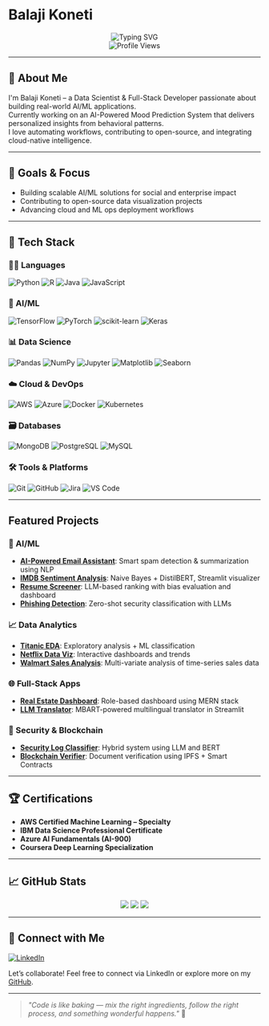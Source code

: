 # Balaji Koneti

<div align="center">
  <img src="https://readme-typing-svg.herokuapp.com?font=Fira+Code&weight=500&size=40&pause=1000&color=2E9CDB&center=true&vCenter=true&width=600&height=100&lines=Data+Scientist;AI%2FML+Engineer;Full-Stack+Developer" alt="Typing SVG" />
</div>

<div align="center">
  <img src="https://komarev.com/ghpvc/?username=KonetiBalaji&label=Profile%20views&color=0e75b6&style=flat" alt="Profile Views" />
</div>

---

## 👋 About Me
I'm Balaji Koneti – a Data Scientist & Full-Stack Developer passionate about building real-world AI/ML applications.  
Currently working on an AI-Powered Mood Prediction System that delivers personalized insights from behavioral patterns.  
I love automating workflows, contributing to open-source, and integrating cloud-native intelligence.

---

## 🎯 Goals & Focus
- Building scalable AI/ML solutions for social and enterprise impact  
- Contributing to open-source data visualization projects  
- Advancing cloud and ML ops deployment workflows  

---

## 💼 Tech Stack

### 👨‍💻 Languages  
![Python](https://img.shields.io/badge/python-3670A0?style=for-the-badge&logo=python&logoColor=ffdd54)
![R](https://img.shields.io/badge/r-%23276DC3.svg?style=for-the-badge&logo=r&logoColor=white)
![Java](https://img.shields.io/badge/java-%23ED8B00.svg?style=for-the-badge&logo=openjdk&logoColor=white)
![JavaScript](https://img.shields.io/badge/javascript-%23323330.svg?style=for-the-badge&logo=javascript&logoColor=%23F7DF1E)

### 🤖 AI/ML
![TensorFlow](https://img.shields.io/badge/TensorFlow-%23FF6F00.svg?style=for-the-badge&logo=TensorFlow&logoColor=white)
![PyTorch](https://img.shields.io/badge/PyTorch-%23EE4C2C.svg?style=for-the-badge&logo=PyTorch&logoColor=white)
![scikit-learn](https://img.shields.io/badge/scikit--learn-%23F7931E.svg?style=for-the-badge&logo=scikit-learn&logoColor=white)
![Keras](https://img.shields.io/badge/Keras-%23D00000.svg?style=for-the-badge&logo=Keras&logoColor=white)

### 📊 Data Science
![Pandas](https://img.shields.io/badge/pandas-%23150458.svg?style=for-the-badge&logo=pandas&logoColor=white)
![NumPy](https://img.shields.io/badge/numpy-%23013243.svg?style=for-the-badge&logo=numpy&logoColor=white)
![Jupyter](https://img.shields.io/badge/jupyter-%23FA0F00.svg?style=for-the-badge&logo=jupyter&logoColor=white)
![Matplotlib](https://img.shields.io/badge/Matplotlib-%23ffffff.svg?style=for-the-badge&logo=Matplotlib&logoColor=white)
![Seaborn](https://img.shields.io/badge/Seaborn-%230C55A5.svg?style=for-the-badge&logo=seaborn&logoColor=white)

### ☁️ Cloud & DevOps
![AWS](https://img.shields.io/badge/AWS-%23FF9900.svg?style=for-the-badge&logo=amazon-aws&logoColor=white)
![Azure](https://img.shields.io/badge/azure-%230072C6.svg?style=for-the-badge&logo=microsoftazure&logoColor=white)
![Docker](https://img.shields.io/badge/docker-%230db7ed.svg?style=for-the-badge&logo=docker&logoColor=white)
![Kubernetes](https://img.shields.io/badge/kubernetes-%23326ce5.svg?style=for-the-badge&logo=kubernetes&logoColor=white)

### 🗃️ Databases
![MongoDB](https://img.shields.io/badge/MongoDB-%234ea94b.svg?style=for-the-badge&logo=mongodb&logoColor=white)
![PostgreSQL](https://img.shields.io/badge/PostgreSQL-%23316192.svg?style=for-the-badge&logo=postgresql&logoColor=white)
![MySQL](https://img.shields.io/badge/mysql-%2300f.svg?style=for-the-badge&logo=mysql&logoColor=white)

### 🛠️ Tools & Platforms
![Git](https://img.shields.io/badge/git-%23F05033.svg?style=for-the-badge&logo=git&logoColor=white)
![GitHub](https://img.shields.io/badge/github-%23121011.svg?style=for-the-badge&logo=github&logoColor=white)
![Jira](https://img.shields.io/badge/jira-%230A0FFF.svg?style=for-the-badge&logo=jira&logoColor=white)
![VS Code](https://img.shields.io/badge/VS%20Code-007ACC?style=for-the-badge&logo=visual-studio-code&logoColor=white)

---

## Featured Projects

### 🤖 AI/ML
- [**AI-Powered Email Assistant**](https://github.com/KonetiBalaji/AI_Powered_Email_Assistant): Smart spam detection & summarization using NLP
- [**IMDB Sentiment Analysis**](https://github.com/KonetiBalaji/IMDB-Movie-Review-Sentiment-Analysis): Naive Bayes + DistilBERT, Streamlit visualizer
- [**Resume Screener**](https://github.com/KonetiBalaji/AI_Powered_Resume): LLM-based ranking with bias evaluation and dashboard
- [**Phishing Detection**](https://github.com/KonetiBalaji/LLM_Classification_Task_Phishing_Detection): Zero-shot security classification with LLMs

### 📈 Data Analytics
- [**Titanic EDA**](https://github.com/KonetiBalaji/ExploratoryDataAnalysis_Titanic_Dataset): Exploratory analysis + ML classification
- [**Netflix Data Viz**](https://github.com/KonetiBalaji/ExploratoryDataAnalysis_Netflix_Dataset): Interactive dashboards and trends
- [**Walmart Sales Analysis**](https://github.com/KonetiBalaji/Walmart_Sales_Analysis): Multi-variate analysis of time-series sales data

### 🌐 Full-Stack Apps
- [**Real Estate Dashboard**](https://github.com/KonetiBalaji/web-portfolio-for-juniors): Role-based dashboard using MERN stack
- [**LLM Translator**](https://github.com/KonetiBalaji/LLM-based-AI-Translator): MBART-powered multilingual translator in Streamlit

### 🔐 Security & Blockchain
- [**Security Log Classifier**](https://github.com/KonetiBalaji/LLM_for_Security_Log_Detection): Hybrid system using LLM and BERT
- [**Blockchain Verifier**](https://github.com/KonetiBalaji/Blockchain-Based-Document-Authentication-System): Document verification using IPFS + Smart Contracts

---

## 🏆 Certifications
- **AWS Certified Machine Learning – Specialty**  
- **IBM Data Science Professional Certificate**  
- **Azure AI Fundamentals (AI-900)**  
- **Coursera Deep Learning Specialization**

---

## 📈 GitHub Stats
<div align="center">
  <img src="https://github-readme-stats.vercel.app/api?username=KonetiBalaji&theme=radical&show_icons=true&hide_border=false" />
  <img src="https://github-readme-streak-stats.herokuapp.com/?user=KonetiBalaji&theme=radical&hide_border=false" />
  <img src="https://github-readme-stats.vercel.app/api/top-langs/?username=KonetiBalaji&theme=radical&layout=compact&hide_border=false" />
</div>

---

## 🔗 Connect with Me

[![LinkedIn](https://img.shields.io/badge/LinkedIn-%230077B5.svg?style=flat&logo=linkedin&logoColor=white)](https://linkedin.com/in/balaji-koneti/)  

Let’s collaborate! Feel free to connect via LinkedIn or explore more on my [GitHub](https://github.com/KonetiBalaji).

---

> _"Code is like baking — mix the right ingredients, follow the right process, and something wonderful happens."_ 🍰

